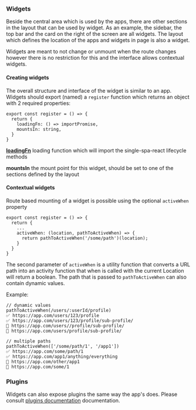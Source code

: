 ### Widgets
Beside the central area which is used by the apps, there are other 
sections in the layout that can be used by widget.
As an example, the sidebar, the top bar and the card on the right of the screen
are all widgets. The layout which defines the location of the apps and widgets in page
is also a widget.

Widgets are meant to not change or unmount when the route changes however 
there is no restriction for this and the interface allows contextual widgets.

#### Creating widgets

The overall structure and interface of the widget is similar to an app.
Widgets should export (named) a `register` function which returns an object with 
2 required properties:

```
export const register = () => {
  return {
    loadingFn: () => importPromise,
    mountsIn: string,
  }
}
```

**[loadingFn](./loading-fn.md)** loading function which will import the single-spa-react lifecycle methods

**mountsIn** the mount point for this widget, should be set to one of the sections 
defined by the layout

#### Contextual widgets
Route based mounting of a widget is possible using the optional `activeWhen` property

```
export const register = () => {
  return {
    ...
    activeWhen: (location, pathToActiveWhen) => {
      return pathToActiveWhen('/some/path')(location);
    }
  }
}
```

The second parameter of `activeWhen` is a utility function that converts a URL path into an activity function that 
when is called with the current Location will return a boolean.
The path that is passed to `pathToActiveWhen` can also contain dynamic values.

Example:
```
// dynamic values
pathToActiveWhen(/users/:userId/profile)
✅ https://app.com/users/123/profile
✅ https://app.com/users/123/profile/sub-profile/
🚫 https://app.com/users//profile/sub-profile/
🚫 https://app.com/users/profile/sub-profile/

// multiple paths
pathToActiveWhen(['/some/path/1', '/app1'])
✅ https://app.com/some/path/1
✅ https://app.com/app1/anything/everything
🚫 https://app.com/other/app1
🚫 https://app.com/some/1
```

### Plugins
Widgets can also expose plugins the same way the app's does.
Please consult [plugins documentation](../example-app/documentation/PLUGINS.md) documentation.
